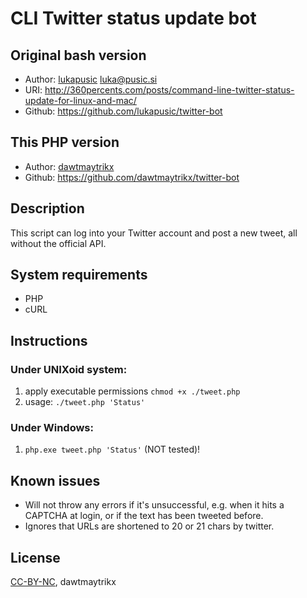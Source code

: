 # CLI Twitter status update bot
## Original bash version
* Author: [lukapusic](https://github.com/lukapusic) <luka@pusic.si>
* URI: http://360percents.com/posts/command-line-twitter-status-update-for-linux-and-mac/
* Github: https://github.com/lukapusic/twitter-bot

## This PHP version
* Author: [dawtmaytrikx](https://github.com/dawtmaytrikx)
* Github: https://github.com/dawtmaytrikx/twitter-bot

## Description
This script can log into your Twitter account and post a new tweet, all without the official API.

## System requirements
* PHP
* cURL

## Instructions
### Under UNIXoid system:
1. apply executable permissions ```chmod +x ./tweet.php```
2. usage: ```./tweet.php 'Status'```

### Under Windows:
1. ```php.exe tweet.php 'Status'``` (NOT tested)!

## Known issues
* Will not throw any errors if it's unsuccessful, e.g. when it hits a CAPTCHA at login, or if the text has been tweeted before.
* Ignores that URLs are shortened to 20 or 21 chars by twitter.

## License
[CC-BY-NC](https://creativecommons.org/licenses/by-nc/2.0/), dawtmaytrikx
